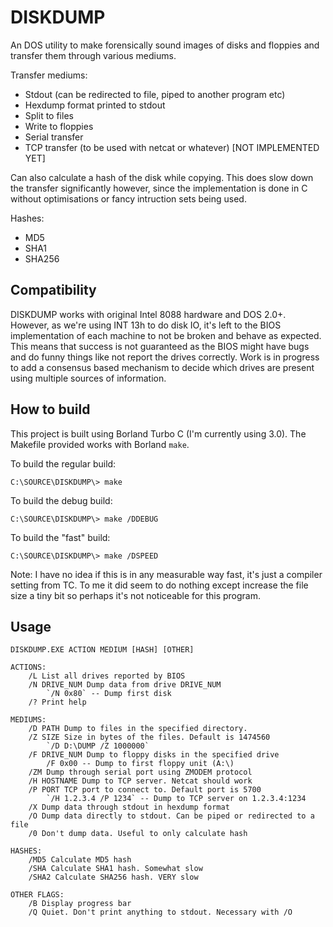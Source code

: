 # DISKDUMP
An DOS utility to make forensically sound images of disks and floppies and transfer them through various mediums.

Transfer mediums:
- Stdout (can be redirected to file, piped to another program etc)
- Hexdump format printed to stdout
- Split to files
- Write to floppies
- Serial transfer
- TCP transfer (to be used with netcat or whatever) [NOT IMPLEMENTED YET]

Can also calculate a hash of the disk while copying. This does slow down the transfer significantly however, since the implementation is done in C without optimisations or fancy intruction sets being used.

Hashes:
- MD5
- SHA1
- SHA256

## Compatibility

DISKDUMP works with original Intel 8088 hardware and DOS 2.0+. However, as we're using INT 13h to do disk IO, it's left to the BIOS implementation of each machine to not be broken and behave as expected. This means that success is not guaranteed as the BIOS might have bugs and do funny things like not report the drives correctly. Work is in progress to add a consensus based mechanism to decide which drives are present using multiple sources of information.

## How to build

This project is built using Borland Turbo C (I'm currently using 3.0). The Makefile provided works with Borland `make`.

To build the regular build:
```
C:\SOURCE\DISKDUMP\> make
```

To build the debug build:
```
C:\SOURCE\DISKDUMP\> make /DDEBUG
```

To build the "fast" build:
```
C:\SOURCE\DISKDUMP\> make /DSPEED
```

Note: I have no idea if this is in any measurable way fast, it's just a compiler setting from TC. To me it did seem to do nothing except increase the file size a tiny bit so perhaps it's not noticeable for this program.

## Usage
```
DISKDUMP.EXE ACTION MEDIUM [HASH] [OTHER]

ACTIONS:
	/L List all drives reported by BIOS
	/N DRIVE_NUM Dump data from drive DRIVE_NUM
		`/N 0x80` -- Dump first disk
	/? Print help

MEDIUMS:
	/D PATH Dump to files in the specified directory.
	/Z SIZE Size in bytes of the files. Default is 1474560
		`/D D:\DUMP /Z 1000000`
	/F DRIVE_NUM Dump to floppy disks in the specified drive
		/F 0x00 -- Dump to first floppy unit (A:\)
	/ZM Dump through serial port using ZMODEM protocol
	/H HOSTNAME Dump to TCP server. Netcat should work
	/P PORT TCP port to connect to. Default port is 5700
		`/H 1.2.3.4 /P 1234` -- Dump to TCP server on 1.2.3.4:1234
	/X Dump data through stdout in hexdump format
	/O Dump data directly to stdout. Can be piped or redirected to a file
	/0 Don't dump data. Useful to only calculate hash

HASHES:
	/MD5 Calculate MD5 hash
	/SHA Calculate SHA1 hash. Somewhat slow
	/SHA2 Calculate SHA256 hash. VERY slow

OTHER FLAGS:
	/B Display progress bar
	/Q Quiet. Don't print anything to stdout. Necessary with /O
```
